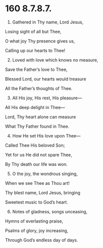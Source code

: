 # 160 8.7.8.7.

1.  Gathered in Thy name, Lord Jesus,

Losing sight of all but Thee,

O what joy Thy presence gives us,

Calling up our hearts to Thee!

2.  Loved with love which knows no measure,

Save the Father’s love to Thee,

Blessed Lord, our hearts would treasure

All the Father’s thoughts of Thee.

3.  All His joy, His rest, His pleasure—

All His deep delight in Thee—

Lord, Thy heart alone can measure

What Thy Father found in Thee.

4.  How He set His love upon Thee—

Called Thee His beloved Son;

Yet for us He did not spare Thee,

By Thy death our life was won.

5.  O the joy, the wondrous singing,

When we see Thee as Thou art!

Thy blest name, Lord Jesus, bringing

Sweetest music to God’s heart.

6.  Notes of gladness, songs unceasing,

Hymns of everlasting praise,

Psalms of glory, joy increasing,

Through God’s endless day of days.

